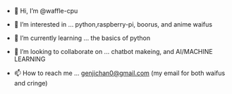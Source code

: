- 👋 Hi, I’m @waffle-cpu
- 👀 I’m interested in ...
python,raspberry-pi, boorus, and anime waifus

- 🌱 I’m currently learning ... 
the basics of python

- 💞️ I’m looking to collaborate on ...
chatbot makeing, and AI/MACHINE LEARNING

- 📫 How to reach me ...
genjichan0@gmail.com (my email for both waifus and cringe)

<!---
waffle-cpu/waffle-cpu is a ✨ special ✨ repository because its `README.md` (this file) appears on your GitHub profile.
You can click the Preview link to take a look at your changes.
--->
